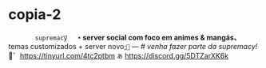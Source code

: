 # copia-2
ㅤㅤㅤ                `ㅤsupremacy፝`ㅤ
     **・server social com foco em animes &amp; mangás、**
            temas  customizados + server novo;`🌸`
           *— # venha fazer parte da supremacy!*
        🍥゛https://tinyurl.com/4tc2ptbm
    ` あ `   https://discord.gg/5DTZarXK6k
